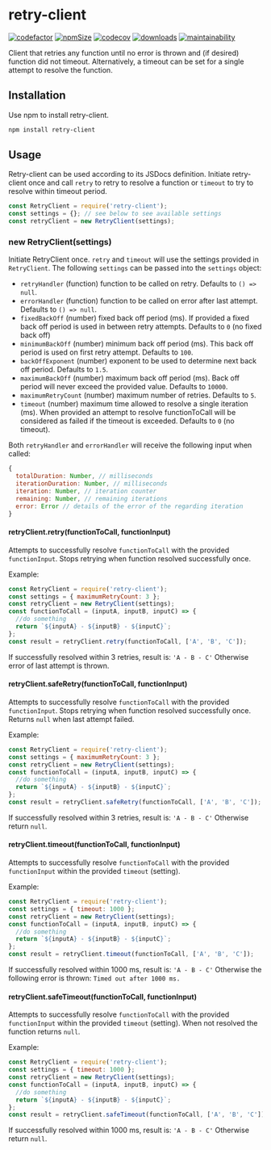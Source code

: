 # retry-client
[![codefactor](https://img.shields.io/codefactor/grade/github/JG-1202/retry-client?color=2e7dcc&logo=codefactor&logoColor=ffffff&style=for-the-badge)](https://www.codefactor.io/repository/github/jg-1202/retry-client)
[![npmSize](https://img.shields.io/bundlephobia/min/retry-client?color=2e7dcc&style=for-the-badge)](https://bundlephobia.com/result?p=retry-client)
[![codecov](https://img.shields.io/codecov/c/github/JG-1202/retry-client?color=2e7dcc&logo=codecov&logoColor=ffffff&style=for-the-badge&token=OFQFOTBOZY)](https://codecov.io/gh/JG-1202/retry-client)
[![downloads](https://img.shields.io/npm/dw/retry-client?color=2e7dcc&style=for-the-badge)](https://www.npmjs.com/package/retry-client)
[![maintainability](https://img.shields.io/codeclimate/maintainability/JG-1202/retry-client?color=2e7dcc&logo=code-climate&logoColor=ffffff&style=for-the-badge)](https://codeclimate.com/github/JG-1202/retry-client)


Client that retries any function until no error is thrown and (if desired) function did not timeout. 
Alternatively, a timeout can be set for a single attempt to resolve the function. 

## Installation

Use npm to install retry-client.

```bash
npm install retry-client
```

## Usage
Retry-client can be used according to its JSDocs definition. Initiate retry-client once and call `retry` to retry to resolve a function or `timeout` to try to resolve within timeout period.

```javascript
const RetryClient = require('retry-client');
const settings = {}; // see below to see available settings
const retryClient = new RetryClient(settings);
```

### new RetryClient(settings)
Initiate RetryClient once. `retry` and `timeout` will use the settings provided in `RetryClient`.
The following `settings` can be passed into the `settings` object:
 * `retryHandler` (function) function to be called on retry. Defaults to `() => null`.
 * `errorHandler` (function) function to be called on error after last attempt. Defaults to `() => null`.
 * `fixedBackOff` (number) fixed back off period (ms). If provided a fixed back off period is used in between retry attempts. Defaults to `0` (no fixed back off)
 * `minimumBackOff` (number) minimum back off period (ms). This back off period is used on first retry attempt. Defaults to `100`.
 * `backOffExponent` (number) exponent to be used to determine next back off period. Defaults to `1.5`.
 * `maximumBackOff` (number) maximum back off period (ms). Back off period will never exceed the provided value. Defaults to `10000`.
 * `maximumRetryCount` (number) maximum number of retries. Defaults to `5`.
 * `timeout` (number) maximum time allowed to resolve a single iteration (ms). When provided an attempt to resolve functionToCall will be considered as failed if the timeout is exceeded. Defaults to `0` (no timeout).
 
Both `retryHandler` and `errorHandler` will receive the following input when called:
```javascript
{
  totalDuration: Number, // milliseconds
  iterationDuration: Number, // milliseconds
  iteration: Number, // iteration counter
  remaining: Number, // remaining iterations
  error: Error // details of the error of the regarding iteration
}
```

#### retryClient.retry(functionToCall, functionInput)
Attempts to successfully resolve `functionToCall` with the provided `functionInput`. Stops retrying when function resolved successfully once.

Example:
```javascript
const RetryClient = require('retry-client');
const settings = { maximumRetryCount: 3 };
const retryClient = new RetryClient(settings);
const functionToCall = (inputA, inputB, inputC) => {
  //do something
  return `${inputA} - ${inputB} - ${inputC}`;
};
const result = retryClient.retry(functionToCall, ['A', 'B', 'C']);
```

If successfully resolved within 3 retries, result is:
`'A - B - C'`
Otherwise error of last attempt is thrown.

#### retryClient.safeRetry(functionToCall, functionInput)
Attempts to successfully resolve `functionToCall` with the provided `functionInput`. Stops retrying when function resolved successfully once. Returns `null` when last attempt failed.

Example:
```javascript
const RetryClient = require('retry-client');
const settings = { maximumRetryCount: 3 };
const retryClient = new RetryClient(settings);
const functionToCall = (inputA, inputB, inputC) => {
  //do something
  return `${inputA} - ${inputB} - ${inputC}`;
};
const result = retryClient.safeRetry(functionToCall, ['A', 'B', 'C']);
```

If successfully resolved within 3 retries, result is:
`'A - B - C'`
Otherwise return `null`.

#### retryClient.timeout(functionToCall, functionInput)
Attempts to successfully resolve `functionToCall` with the provided `functionInput` within the provided `timeout` (setting).

Example:
```javascript
const RetryClient = require('retry-client');
const settings = { timeout: 1000 };
const retryClient = new RetryClient(settings);
const functionToCall = (inputA, inputB, inputC) => {
  //do something
  return `${inputA} - ${inputB} - ${inputC}`;
};
const result = retryClient.timeout(functionToCall, ['A', 'B', 'C']);
```

If successfully resolved within 1000 ms, result is:
`'A - B - C'`
Otherwise the following error is thrown: `Timed out after 1000 ms.`

#### retryClient.safeTimeout(functionToCall, functionInput)
Attempts to successfully resolve `functionToCall` with the provided `functionInput` within the provided `timeout` (setting). When not resolved the function returns `null`.

Example:
```javascript
const RetryClient = require('retry-client');
const settings = { timeout: 1000 };
const retryClient = new RetryClient(settings);
const functionToCall = (inputA, inputB, inputC) => {
  //do something
  return `${inputA} - ${inputB} - ${inputC}`;
};
const result = retryClient.safeTimeout(functionToCall, ['A', 'B', 'C']);
```

If successfully resolved within 1000 ms, result is:
`'A - B - C'`
Otherwise return `null`.